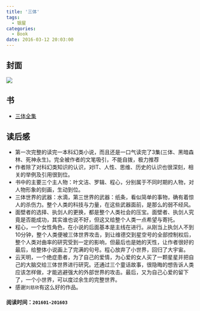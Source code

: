```yaml
---
title: '三体'
tags:
  - 银屋
categories:
  - Book
date: 2016-03-12 20:03:00
---
```


## 封面

<img src="http://ec4.images-amazon.com/images/I/51aw%2BKCkFvL._SX399_BO1,204,203,200_.jpg" />

<!--more-->

## 书

* [三体全集](http://www.amazon.cn/gp/product/B00S4OK1ZS?ref_=cm_cr_ryp_prd_ttl_sol_1)

## 读后感

* 第一次完整的读完一本科幻类小说，而且还是一口气读完了3集(三体、黑暗森林、死神永生)。完全被作者的文笔吸引，不能自拨，极力推荐
* 作者除了对科幻类知识的认识，对IT、人性、思维、历史的认识也很深刻，相关的举例及引用很到位。
* 书中的主要三个主人物：叶文洁、罗辑、程心，分别属于不同时期的人物，对人物形象的刻画，生动到位。
* 三体世界的武器：水滴，第三世界的武器：纸条，看似简单的事物，确有着惊人的杀伤力。整个人类的科技与力量，在这些武器面前，是那么的弱不经风。
* 面壁者的选择、执剑人的更换，都是整个人类社会的压宝。面壁者、执剑人究竟是否能成功，其实谁也说不好，但这又给整个人类一点希望与寄托。
* 程心，一个女性角色，在小说的后面基本是主线在进行。从刚当上执剑人不到10分钟，整个人类便被三体世界攻击，到让维德交到星空号的全部控制权后，整个人类对曲率的研究受到一定的影响，但最后也是她的天性，让作者很好的最后，给整体小说画上了完满的句号。程心放弃了小世界，回归了大宇宙。
* 云天明，一个绝症患者，为了自己的爱情，为心爱的女人买了一颗星星并把自己的大脑交给三体世界进行研究。还通过三个童话故事，很隐晦的想告诉人类应该怎样做，才能逃避强大的外部世界的攻击。最后，又为自己心爱的留下了，一个小世界，可以度过余生的完整世界。
* 感谢`刘慈欣`有这么好的作品。

#### 阅读时间：`201601-201603`
